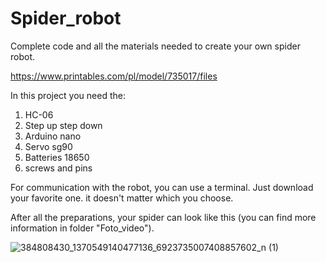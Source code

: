 # Spider_robot
Complete code and all the materials needed to create your own spider robot.

https://www.printables.com/pl/model/735017/files

In this project you need the:
1. HC-06
1. Step up step down
1. Arduino nano
1. Servo sg90
1. Batteries 18650
1. screws and pins

For communication with the robot, you can use a terminal. Just download your favorite one.
it doesn't matter which you choose.

After all the preparations, your spider can look like this (you can find more information in folder "Foto_video").

![384808430_1370549140477136_6923735007408857602_n (1)](https://github.com/Spider1097/Spider_robot/assets/118929720/2f2fba88-acb7-4df8-b5ee-26e7c4b27a95)

